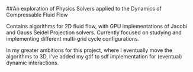 ##An exploration of Physics Solvers applied to the Dynamics of Compressable Fluid Flow

Contains algorithms for 2D fluid flow, with GPU implementations of Jacobi and Gauss Seidel Projection solvers.
Currently focused on studying and implementing different multi-grid cycle configurations. 

In my greater ambitions for this project, where I eventually move the algorithms to 3D, I've added my gtlf to sdf implementation for (eventual) dynamic interactions.
